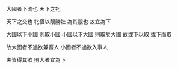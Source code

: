 大國者下流也
天下之牝

天下之交也
牝恆以靚勝牡
為其靚也
故宜為下

大國以下小國
則取小國
小國以下大國
則取於大國
故或下以取
或下而取

故大國者不過欲兼畜人
小國者不過欲入事人

夫皆得其欲
則大者宜為下
